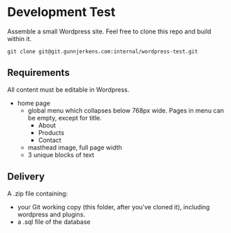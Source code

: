 # Development Test

Assemble a small Wordpress site. Feel free to clone this repo and build
within it.

    git clone git@git.gunnjerkens.com:internal/wordpress-test.git

## Requirements

All content must be editable in Wordpress.

- home page
  - global menu which collapses below 768px wide. Pages in menu can be empty,
    except for title.
    - About
    - Products
    - Contact
  - masthead image, full page width
  - 3 unique blocks of text

## Delivery

A .zip file containing:

- your Git working copy (this folder, after you've cloned it), including
  wordpress and plugins.
- a .sql file of the database

